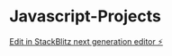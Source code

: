 # Javascript-Projects

[Edit in StackBlitz next generation editor ⚡️](https://stackblitz.com/~/github.com/Aman99344/Javascript-Projects)